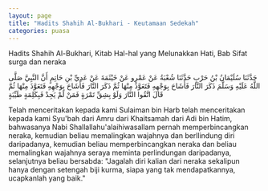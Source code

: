 ```yaml
---
layout: page
title: "Hadits Shahih Al-Bukhari - Keutamaan Sedekah"
categories: puasa
---
```


Hadits Shahih Al-Bukhari, Kitab Hal-hal yang Melunakkan Hati, Bab Sifat surga dan neraka

<p class="arab">
حَدَّثَنَا سُلَيْمَانُ بْنُ حَرْبٍ حَدَّثَنَا شُعْبَةُ عَنْ عَمْرٍو عَنْ خَيْثَمَةَ عَنْ عَدِيِّ بْنِ حَاتِمٍ أَنَّ النَّبِيَّ صَلَّى اللَّهُ عَلَيْهِ وَسَلَّمَ ذَكَرَ النَّارَ فَأَشَاحَ بِوَجْهِهِ فَتَعَوَّذَ مِنْهَا ثُمَّ ذَكَرَ النَّارَ فَأَشَاحَ بِوَجْهِهِ فَتَعَوَّذَ مِنْهَا ثُمَّ قَالَ اتَّقُوا النَّارَ وَلَوْ بِشِقِّ تَمْرَةٍ فَمَنْ لَمْ يَجِدْ فَبِكَلِمَةٍ طَيِّبَةٍ
</p>

Telah menceritakan kepada kami Sulaiman bin Harb telah menceritakan kepada kami Syu'bah dari Amru dari Khaitsamah dari Adi bin Hatim, bahwasanya Nabi Shallallahu'alaihiwasallam pernah memperbincangkan neraka, kemudian beliau memalingkan wajahnya dan berllindung diri daripadanya, kemudian beliau memperbincangkan neraka dan beliau memalingkan wajahnya seraya meminta perlindungan daripadanya, selanjutnya beliau bersabda: "Jagalah diri kalian dari neraka sekalipun hanya dengan setengah biji kurma, siapa yang tak mendapatkannya, ucapkanlah yang baik."